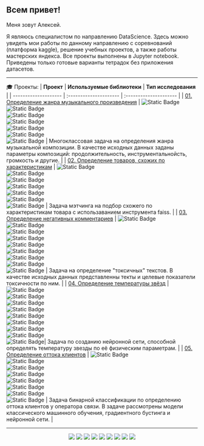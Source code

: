 ## Всем привет!

Меня зовут Алексей. 

Я являюсь специалистом по направлению DataScience. Здесь можно увидеть мои работы по данному направлению с соревнований (платформа kaggle), решение учебных проектов, а также работы мастерских яндекса. Все проекты выполнены в Jupyter notebook. Приведены только готовые варианты тетрадок без приложения датасетов.

_____________________________________________________________________________________

🎓 Проекты:
| **Проект** | **Используемые библиотеки** | **Тип исследования** |
| -------------------- | :--------------------- | :--------------------- |
| [01. Определение жанра музыкального произведения](https://github.com/AndreevAlekseyV/DataScience_projects/tree/main/music_genry/notebook306b99cbff.ipynb) | ![Static Badge](https://img.shields.io/badge/CatBoost-00bfac?style=plastic) <br> ![Static Badge](https://img.shields.io/badge/sklearn-b6bf00?style=plastic) <br> ![Static Badge](https://img.shields.io/badge/pandas-e01b1b?style=plastic) <br> ![Static Badge](https://img.shields.io/badge/numpy-c79c00?style=plastic) <br> ![Static Badge](https://img.shields.io/badge/seaborn-bf4300?style=plastic) <br> ![Static Badge](https://img.shields.io/badge/matplotlib-00bf1a?style=plastic) <br> ![Static Badge](https://img.shields.io/badge/phik-eb718f?style=plastic) | Многоклассовая задача на определения жанра музыкальной композиции. В качестве исходных данных заданы параметры композиций: продолжительность, инструментальнойсть, громкость и другие. |
| [02. Определение товаров, схожих по характеристикам](https://github.com/AndreevAlekseyV/DataScience_projects/blob/main/matching_poduct_selection/product-select_(application_of_FAISS).ipynb) | ![Static Badge](https://img.shields.io/badge/FAISS-3d55db?style=plastic) <br> ![Static Badge](https://img.shields.io/badge/sklearn-b6bf00?style=plastic) <br> ![Static Badge](https://img.shields.io/badge/pandas-e01b1b?style=plastic) <br> ![Static Badge](https://img.shields.io/badge/numpy-c79c00?style=plastic) <br> ![Static Badge](https://img.shields.io/badge/matplotlib-00bf1a?style=plastic) <br> ![Static Badge](https://img.shields.io/badge/itertools-00a6bf?style=plastic) <br> ![Static Badge](https://img.shields.io/badge/time-8000bf?style=plastic) | Задача мэтчинга на подбор схожего по характеристикам товара с использаванием инструмента faiss. | 
| [03. Определение негативных комментариев](https://github.com/AndreevAlekseyV/DataScience_projects/blob/main/text_toxic_classification/text_toxic_classification.ipynb) | ![Static Badge](https://img.shields.io/badge/CatBoost-00bfac?style=plastic) <br> ![Static Badge](https://img.shields.io/badge/spacy-009ddb?style=plastic) <br> ![Static Badge](https://img.shields.io/badge/sklearn-b6bf00?style=plastic) <br> ![Static Badge](https://img.shields.io/badge/pandas-e01b1b?style=plastic) <br> ![Static Badge](https://img.shields.io/badge/numpy-c79c00?style=plastic) <br> ![Static Badge](https://img.shields.io/badge/imblearn-bf4300?style=plastic) <br> ![Static Badge](https://img.shields.io/badge/matplotlib-00bf1a?style=plastic) <br> ![Static Badge](https://img.shields.io/badge/phik-eb718f?style=plastic) <br> ![Static Badge](https://img.shields.io/badge/tqdm-8000bf?style=plastic) | Задача на определение "токсичных" текстов. В качестве исходных данных представленны текты и целевые показатели токсичности по ним. |
| [04. Определение температуры звёзд](https://github.com/AndreevAlekseyV/DataScience_projects/blob/main/temperatures_of_stars/temperatures_of_stars.ipynb) | ![Static Badge](https://img.shields.io/badge/pytorch-00bfac?style=plastic) <br>  ![Static Badge](https://img.shields.io/badge/sklearn-b6bf00?style=plastic) <br> ![Static Badge](https://img.shields.io/badge/pandas-e01b1b?style=plastic) <br> ![Static Badge](https://img.shields.io/badge/numpy-c79c00?style=plastic) <br> ![Static Badge](https://img.shields.io/badge/matplotlib-00bf1a?style=plastic) <br> ![Static Badge](https://img.shields.io/badge/seaborn-bf4300?style=plastic) <br> ![Static Badge](https://img.shields.io/badge/phik-eb718f?style=plastic) <br> ![Static Badge](https://img.shields.io/badge/random-009ddb?style=plastic) <br> ![Static Badge](https://img.shields.io/badge/math-d16262?style=plastic)|  Задача по созданию нейронной сети, способной определять температуру звезды по её физическим параметрам. |
| [05. Определение оттока клиентов](https://github.com/AndreevAlekseyV/DataScience_projects/blob/main/outflow_of_customers_from_the_telecom_operator/outflow_of_customers_from_the_telecom_operator.ipynb) | ![Static Badge](https://img.shields.io/badge/pytorch-00bfac?style=plastic) <br>  ![Static Badge](https://img.shields.io/badge/CatBoost-00bfac?style=plastic) <br> ![Static Badge](https://img.shields.io/badge/sklearn-b6bf00?style=plastic) <br> ![Static Badge](https://img.shields.io/badge/pandas-e01b1b?style=plastic) <br> ![Static Badge](https://img.shields.io/badge/numpy-c79c00?style=plastic) <br> ![Static Badge](https://img.shields.io/badge/matplotlib-00bf1a?style=plastic) <br> ![Static Badge](https://img.shields.io/badge/seaborn-bf4300?style=plastic) <br> ![Static Badge](https://img.shields.io/badge/phik-eb718f?style=plastic) |  Задача бинарной классификации по определению оттока клиентов у оператора связи. В задаче рассмотрены модели классического машинного обучения, градиентного бустинга и нейронной сети. |




_________________________________________

<p align="center">
  <img src="https://img.shields.io/badge/python-3670A0?style=for-the-badge&logo=python&logoColor=ffdd54" />
  <img src="https://img.shields.io/badge/PostgreSQL-00c227?style=for-the-badge&logo=postgresql" />
  <img src="https://img.shields.io/badge/numpy-%23013243.svg?style=for-the-badge&logo=numpy&logoColor=white" />
  <img src="https://img.shields.io/badge/pandas-%23150458.svg?style=for-the-badge&logo=pandas&logoColor=white" />
  <img src="https://img.shields.io/badge/scikit--learn-%23F7931E.svg?style=for-the-badge&logo=scikit-learn&logoColor=white" />
  <img src="https://img.shields.io/badge/PyTorch-%23EE4C2C.svg?style=for-the-badge&logo=PyTorch&logoColor=white" />
  <img src="https://img.shields.io/badge/github-%23121011.svg?style=for-the-badge&logo=github&logoColor=white" />
  <img src="https://img.shields.io/badge/CatBoost-00bfac?style=for-the-badge" />
  <img src="https://img.shields.io/badge/Faiss-ebb800?style=for-the-badge&logo=facebookgaming" />
</p>
